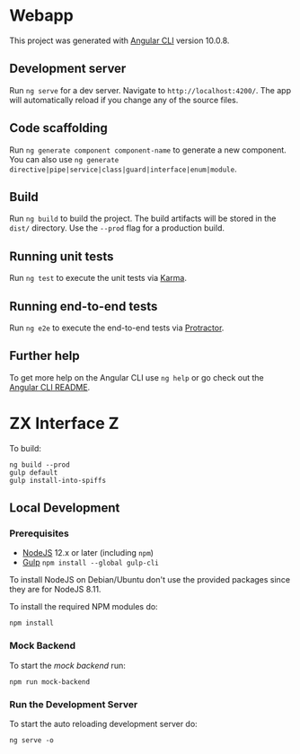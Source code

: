 # Webapp

This project was generated with [Angular CLI](https://github.com/angular/angular-cli) version 10.0.8.

## Development server

Run `ng serve` for a dev server. Navigate to `http://localhost:4200/`. The app will automatically reload if you change any of the source files.

## Code scaffolding

Run `ng generate component component-name` to generate a new component. You can also use `ng generate directive|pipe|service|class|guard|interface|enum|module`.

## Build

Run `ng build` to build the project. The build artifacts will be stored in the `dist/` directory. Use the `--prod` flag for a production build.

## Running unit tests

Run `ng test` to execute the unit tests via [Karma](https://karma-runner.github.io).

## Running end-to-end tests

Run `ng e2e` to execute the end-to-end tests via [Protractor](http://www.protractortest.org/).

## Further help

To get more help on the Angular CLI use `ng help` or go check out the [Angular CLI README](https://github.com/angular/angular-cli/blob/master/README.md).


# ZX Interface Z

To build:

```
ng build --prod
gulp default
gulp install-into-spiffs
```

## Local Development

### Prerequisites

- [NodeJS](https://nodejs.org/en/) 12.x or later (including `npm`)
- [Gulp](https://gulpjs.com/) `npm install --global gulp-cli`

To install NodeJS on Debian/Ubuntu don't use the provided packages since they are for NodeJS  8.11.

To install the required NPM modules do:

```
npm install
```

### Mock Backend

To start the _mock backend_ run:

```
npm run mock-backend
```

### Run the Development Server

To start the auto reloading development server do:

```
ng serve -o
```
